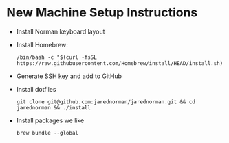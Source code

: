 # New Machine Setup Instructions

- Install Norman keyboard layout

- Install Homebrew:

  ```
  /bin/bash -c "$(curl -fsSL https://raw.githubusercontent.com/Homebrew/install/HEAD/install.sh)"
  ```

- Generate SSH key and add to GitHub

- Install dotfiles

  ```
  git clone git@github.com:jarednorman/jarednorman.git && cd jarednorman && ./install
  ```

- Install packages we like

  ```
  brew bundle --global
  ```
